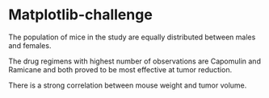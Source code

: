 # Matplotlib-challenge

The population of mice in the study are equally distributed between males and females.

The drug regimens with highest number of observations are Capomulin and Ramicane and both proved to be most effective at tumor reduction.

There is a strong correlation between mouse weight and tumor volume.
